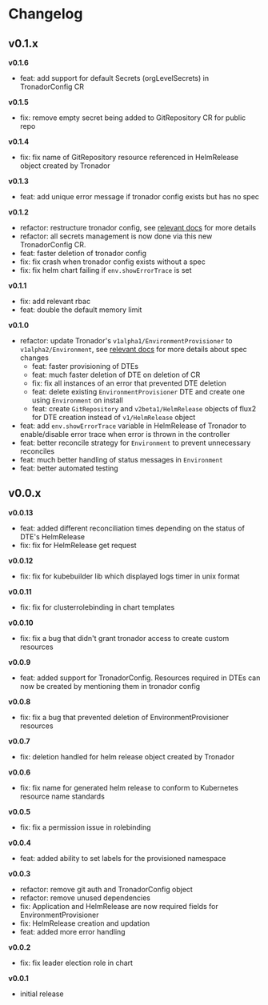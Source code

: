 # Changelog

## v0.1.x

**v0.1.6**

- feat: add support for default Secrets (orgLevelSecrets) in TronadorConfig CR

**v0.1.5**

- fix: remove empty secret being added to GitRepository CR for public repo

**v0.1.4**

- fix: fix name of GitRepository resource referenced in HelmRelease object created by Tronador

**v0.1.3**

- feat: add unique error message if tronador config exists but has no spec

**v0.1.2**

- refactor: restructure tronador config, see [relevant docs](./config_file.html) for more details
- refactor: all secrets management is now done via this new TronadorConfig CR.
- feat: faster deletion of tronador config
- fix: fix crash when tronador config exists without a spec
- fix: fix helm chart failing if `env.showErrorTrace` is set

**v0.1.1**

- fix: add relevant rbac
- feat: double the default memory limit

**v0.1.0**

- refactor: update Tronador's `v1alpha1/EnvironmentProvisioner` to `v1alpha2/Environment`, see [relevant docs](./environment.html) for more details about spec changes
  - feat: faster provisioning of DTEs
  - feat: much faster deletion of DTE on deletion of CR
  - fix: fix all instances of an error that prevented DTE deletion
  - feat: delete existing `EnvironmentProvisioner` DTE and create one using `Environment` on install
  - feat: create `GitRepository` and `v2beta1/HelmRelease` objects of flux2 for DTE creation instead of `v1/HelmRelease` object
-  feat: add `env.showErrorTrace` variable in HelmRelease of Tronador to enable/disable error trace when error is thrown in the controller
- feat: better reconcile strategy for `Environment` to prevent unnecessary reconciles
- feat: much better handling of status messages in `Environment`
- feat: better automated testing

## v0.0.x

**v0.0.13**

- feat: added different reconciliation times depending on the status of DTE's HelmRelease
- fix: fix for HelmRelease get request

**v0.0.12**

- fix: fix for kubebuilder lib which displayed logs timer in unix format

**v0.0.11**

- fix: fix for clusterrolebinding in chart templates

**v0.0.10**

- fix: fix a bug that didn't grant tronador access to create custom resources

**v0.0.9**

- feat: added support for TronadorConfig. Resources required in DTEs can now be created by mentioning them in tronador config

**v0.0.8**

- fix: fix a bug that prevented deletion of EnvironmentProvisioner resources

**v0.0.7**

- fix: deletion handled for helm release object created by Tronador

**v0.0.6**

- fix: fix name for generated helm release to conform to Kubernetes resource name standards

**v0.0.5**

- fix: fix a permission issue in rolebinding

**v0.0.4**

- feat: added ability to set labels for the provisioned namespace

**v0.0.3**

- refactor: remove git auth and TronadorConfig object
- refactor: remove unused dependencies
- fix: Application and HelmRelease are now required fields for EnvironmentProvisioner
- fix: HelmRelease creation and updation
- feat: added more error handling

**v0.0.2**

- fix: fix leader election role in chart

**v0.0.1**

- initial release
